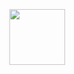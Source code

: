 <div id="header" align="center">
  <img src="https://media.giphy.com/media/ksE9feSa2b4V2GYwY4/giphy.gif" width="100"/> 
  <img src="https://komarev.com/ghpvc/?username=DmitriyVladarchuk&style=flat-square&color=blue" alt=""/>
</div>
